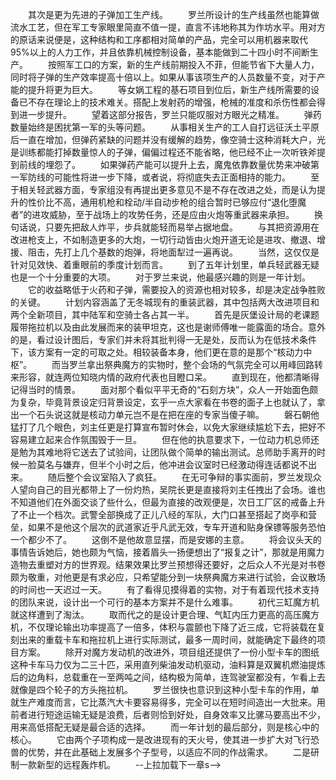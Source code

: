 　　其次是更为先进的子弹加工生产线。
　　罗兰所设计的生产线虽然也能算做流水工艺，但在军工专家眼里简直不值一提，直言不讳地称其为作坊水平。用对方的原话来说便是，这种结构和工序都相对简单的产品，完全可以用机器来取代95%以上的人力工作，并且依靠机械控制设备，基本能做到二十四小时不间断生产。
　　按照军工口的方案，新的生产线前期投入不菲，但能节省下大量人力，同时将子弹的生产效率提高十倍以上。如果从事该项生产的人员数量不变，对于产能的提升将更为巨大。
　　等女娲工程的基石项目到位后，新生产线所需要的设备已不存在理论上的技术难关。搭配上发射药的增强，枪械的准度和杀伤性都会得到进一步提升。
　　望着这部分报告，罗兰只能叹服对方眼光之精准。
　　弹药数量始终是困扰第一军的头等问题。
　　从事相关生产的工人自打远征沃土平原后一直在增加，但弹药紧缺的问题并没有缓解的趋势，像空骑士这种消耗大户，光是训练都能打掉数量惊人的子弹，偏偏过程还不能省略，他已经不止一次听铁斧提到前线的埋怨了。
　　如果弹药产能可以提升上去，魔鬼依靠数量优势来冲破第一军防线的可能性将进一步下降，或者说，将彻底失去正面相持的能力。
　　至于相关轻武器方面，专家组没有再提出更多意见不是不存在改进之处，而是认为提升的性价比不高，通用机枪和栓动/半自动步枪的组合暂时已够应付“退化堕魔者”的进攻威胁，至于战场上的攻势任务，还是应由火炮等重武器来承担。
　　换句话说，只要先把敌人炸平，步兵就能轻而易举占据地盘。
　　与其把资源用在改进枪支上，不如制造更多的大炮，一切行动皆由火炮开道无论是进攻、撤退、增援、阻击，先打上几个基数的炮弹，将地面犁过一遍再说。
　　当然，这仅仅是针对见效快、着重眼前的季度计划而言。
　　到了五年计划里，单兵轻武器无疑也是一个十分重要的大项。
　　对于罗兰来说，他最感兴趣的则是一年计划。
　　它的收益略低于火药和子弹，需要投入的资源也相对较多，却是决定战争胜败的关键。
　　计划内容涵盖了无冬城现有的重装武器，其中包括两大改进项目和两个全新项目，其中陆军和空骑士各占其一半。
　　首先是灰堡设计局的老课题履带拖拉机以及由此发展而来的装甲坦克，这也是谢师傅唯一能露面的场合。意外的是，看过设计图后，专家们并未将其批判得一无是处，反而认为在低技术条件下，该方案有一定的可取之处。相较装备本身，他们更在意的是那个“核动力中枢”。
　　而当罗兰拿出祭典魔方的实物时，整个会场的气氛完全可以用峰回路转来形容，就连两位知晓内情的政府代表也目瞪口呆。
　　直到现在，他都清晰得记得当时的情景。
　　面对那个看似平平无奇的“石刻方块”，众人一开始面色颇为复杂，毕竟背景设定归背景设定，玄乎一点大家看在书卷的面子上也就认了，拿出一个石头说这就是核动力单元岂不是在把在座的专家当傻子嘛。
　　磐石朝他猛打了几个眼色，刘主任更是打算宣布暂时休会，以免大家继续尴尬下去，把好不容易建立起来合作氛围毁于一旦。
　　但在他的执意要求下，一位动力机总师还是勉为其难地将它送去了试验间，让团队做个简单的输出测试。总师助手离开的时候一脸莫名与嫌弃，但半个小时之后，他冲进会议室时已经激动得连话都说不出来。
　　随后整个会议室陷入了疯狂。
　　在无可争辩的事实面前，罗兰发现众人望向自己的目光都带上了一份灼热，吴院长更是直接将刘主任拽出了会场。谁也不知道他们在外面交谈了些什么，但最为直接的改观便是，次日工厂区的戒备上升了不止一个档次。武警全部换成了正儿八经的军队，大门口甚至搭起了岗亭和营垒，如果不是他这个层次的武道家近乎凡武无效，专车开道和贴身保镖等服务恐怕一个都少不了。
　　这倒不是他故意显摆，而是安娜的主意。
　　将会议头天的事情告诉她后，她也颇为气恼，接着眉头一扬便想出了“报复之计”，那就是用魔力造物去重塑对方的世界观。结果效果比罗兰预想得还要好，之后众人不光是对书卷颇为敬重，对他更是有求必应，只希望能分到一块祭典魔方来进行试验，会议散场的时间也一天迟过一天。
　　有了看得见摸得着的实物，对于有着现代技术支持的团队来说，设计出一个可行的基本方案并不是什么难事。
　　初代三缸魔方机就这样遭到了淘汰。
　　取而代之的是设计更合理、气缸内压力更高的高压魔方机，不仅理论输出功率提高了一倍多，体积与震颤也下降了近三成，它将装载在复刻出来的重载卡车和拖拉机上进行实际测试，最多一周时间，就能确定下最终的项目方案。
　　除开对魔方发动机的改进外，项目组还提供了一份小型卡车的图纸这种卡车马力仅为二三十匹，采用直列柴油发动机驱动，油料算是双翼机燃油提炼后的边角料，总载重在一至两吨之间，结构极为简单，连驾驶室都没有，乍看上去就像是四个轮子的方头拖拉机。
　　罗兰很快也意识到这种小型卡车的作用，单就生产难度而言，它比蒸汽大卡要容易得多，完全可以在短时间造出一大批来。用前者进行短途运输无疑是浪费，后者则恰到好处，自身效率又比骡马要高出不少，用来高低搭配无疑是最合适的选择。
　　而一年计划的最后部分，则是核心中的核心。
　　它由两个子项构成一是改进现有的天火号，使其进一步扩大对飞行恐兽的优势，并在此基础上发展多个子型号，以适应不同的作战需求。
　　二是研制一款新型的远程轰炸机。
　　--上拉加载下一章s-->